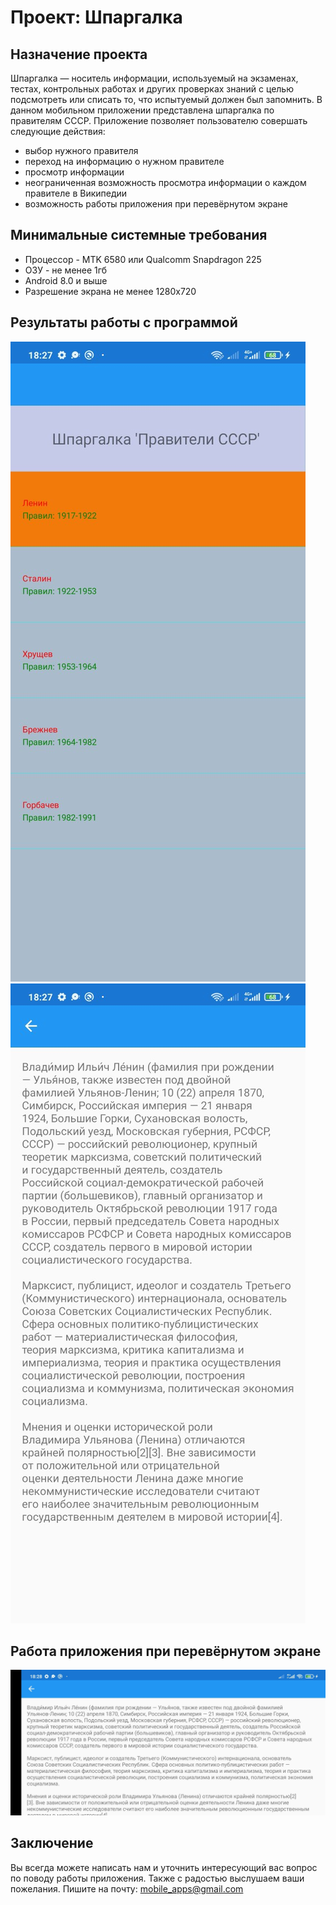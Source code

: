 # Проект: Шпаргалка
## Назначение проекта
Шпаргалка — носитель информации, используемый на экзаменах, тестах, контрольных работах и других проверках знаний с целью подсмотреть или списать то, что испытуемый должен был запомнить. В данном мобильном приложении представлена шпаргалка по правителям СССР. Приложение позволяет пользователю совершать следующие действия:
- выбор нужного правителя
- переход на информацию о нужном правителе
- просмотр информации
- неограниченная возможность просмотра информации о каждом правителе в Википедии
- возможность работы приложения при перевёрнутом экране
## Минимальные системные требования
- Процессор - MTK 6580 или Qualcomm Snapdragon 225
- ОЗУ - не менее 1гб
- Android 8.0 и выше
- Разрешение экрана не менее 1280x720
## Результаты работы с программой
![](https://github.com/Comatoznik/Cheat_sheet/blob/main/image.png)
![](https://github.com/Comatoznik/Cheat_sheet/blob/main/image%20(1).png)

## Работа приложения при перевёрнутом экране
![](https://github.com/Comatoznik/Cheat_sheet/blob/main/image%20(2).png)
## Заключение
Вы всегда можете написать нам и уточнить интересующий вас вопрос по поводу работы приложения. Также с радостью выслушаем ваши пожелания. Пишите на почту: mobile_apps@gmail.com
